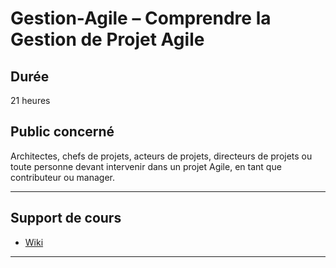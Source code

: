# Gestion-Agile – Comprendre la Gestion de Projet Agile

## Durée

21 heures

## Public concerné

Architectes, chefs de projets, acteurs de projets, directeurs de projets ou toute personne
devant intervenir dans un projet Agile, en tant que contributeur ou manager.

___

## Support de cours

* [Wiki](https://github.com/seeren-training/Gestion-Agile/wiki)

___
